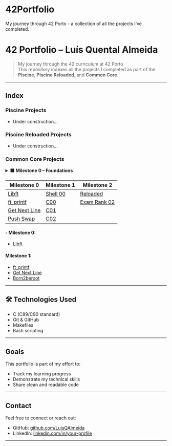 # 42Portfolio
My journey through 42 Porto - a collection of all the projects I’ve completed.
# 42 Portfolio – Luís Quental Almeida
> My journey through the 42 curriculum at 42 Porto.  
This repository indexes all the projects I completed as part of the **Piscine**, **Piscine Reloaded**, and **Common Core**.
---
## Index
### Piscine Projects
- Under construction...
### Piscine Reloaded Projects
- Under construction...
### Common Core Projects
<details>
<summary><strong>🟦 Milestone 0 – Foundations</strong></summary>

| Project         | Description                          |
|----------------|--------------------------------------|
| [Libft](#)      | Custom implementation of C library functions. |
| [ft_printf](#)  | Reimplementation of the C `printf` function. |
| [get_next_line](#) | Line-by-line file reading.           |
| [Born2beroot](#) | Introduction to system administration. |

</details>

| Milestone 0           | Milestone 1          | Milestone 2          |
|-----------------------|----------------------|----------------------|
| [Libft](#)            | [Shell 00](#)        | [Reloaded](#)        |
| [ft_printf](#)        | [C00](#)             | [Exam Rank 02](#)    |
| [Get Next Line](#)    | [C01](#)             |                      |
| [Push Swap](#)        | [C02](#)             |                      |

#### - Milestone 0:
- [Libft](https://github.com/yourusername/42-libft)
#### Milestone 1:
- [ft_printf](https://github.com/yourusername/42-ft_printf)
- [Get Next Line](https://github.com/yourusername/42-gnl)
- [Born2beroot]()
---
## 🛠️ Technologies Used
- C (C89/C90 standard)
- Git & GitHub
- Makefiles
- Bash scripting
---
## Goals
This portfolio is part of my effort to:
- Track my learning progress
- Demonstrate my technical skills
- Share clean and readable code
---
## Contact
Feel free to connect or reach out:
- GitHub: [github.com/LuisQAlmeida](https://github.com/LuisQAlmeida)
- LinkedIn: [linkedin.com/in/your-profile](https://linkedin.com/in/your-profile)
---

